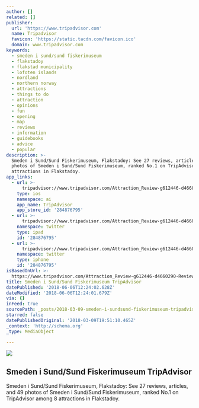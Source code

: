```yaml
---
author: []
related: []
publisher:
  url: 'https://www.tripadvisor.com'
  name: Tripadvisor
  favicon: 'https://static.tacdn.com/favicon.ico'
  domain: www.tripadvisor.com
keywords:
  - smeden i sund/sund fiskerimuseum
  - flakstadoy
  - flakstad municipality
  - lofoten islands
  - nordland
  - northern norway
  - attractions
  - things to do
  - attraction
  - opinions
  - fun
  - opening
  - map
  - reviews
  - information
  - guidebooks
  - advice
  - popular
description: >-
  Smeden i Sund/Sund Fiskerimuseum, Flakstadoy: See 27 reviews, articles, and 49
  photos of Smeden i Sund/Sund Fiskerimuseum, ranked No.1 on TripAdvisor among 8
  attractions in Flakstadoy.
app_links:
  - url: >-
      tripadvisor://www.tripadvisor.com/Attraction_Review-g612446-d4660290-Reviews-m33762-Smeden_i_Sund_Sund_Fiskerimuseum-Flakstadoy_Flakstad_Municipality_Lofoten_.html
    type: ios
    namespace: ai
    app_name: TripAdvisor
    app_store_id: '284876795'
  - url: >-
      tripadvisor://www.tripadvisor.com/Attraction_Review-g612446-d4660290-Reviews-m33762-Smeden_i_Sund_Sund_Fiskerimuseum-Flakstadoy_Flakstad_Municipality_Lofoten_.html
    namespace: twitter
    type: ipad
    id: '284876795'
  - url: >-
      tripadvisor://www.tripadvisor.com/Attraction_Review-g612446-d4660290-Reviews-m33762-Smeden_i_Sund_Sund_Fiskerimuseum-Flakstadoy_Flakstad_Municipality_Lofoten_.html
    namespace: twitter
    type: iphone
    id: '284876795'
isBasedOnUrl: >-
  https://www.tripadvisor.com/Attraction_Review-g612446-d4660290-Reviews-Smeden_i_Sund_Sund_Fiskerimuseum-Flakstadoy_Flakstad_Municipality_Lofoten_Islands.html
title: Smeden i Sund/Sund Fiskerimuseum TripAdvisor
datePublished: '2018-06-06T12:24:02.628Z'
dateModified: '2018-06-06T12:24:01.679Z'
via: {}
inFeed: true
sourcePath: _posts/2018-03-09-smeden-i-sundsund-fiskerimuseum-tripadvisor.md
starred: false
datePublishedOriginal: '2018-03-09T19:51:10.465Z'
_context: 'http://schema.org'
_type: MediaObject

---
```

<article style=""><img src="https://imgflo.herokuapp.com/graph/2b2431f8e7ba7b0/bd3aac9912f16979ff592d2cdeabbad4/noop.jpg?input=https%3A%2F%2Fmedia-cdn.tripadvisor.com%2Fmedia%2Fphoto-s%2F0f%2F83%2F3d%2F67%2Fsund-fiskerimuseum-with.jpg" /><h1>Smeden i Sund/Sund Fiskerimuseum TripAdvisor</h1><p>Smeden i Sund/Sund Fiskerimuseum, Flakstadoy: See 27 reviews, articles, and 49 photos of Smeden i Sund/Sund Fiskerimuseum, ranked No.1 on TripAdvisor among 8 attractions in Flakstadoy.</p></article>